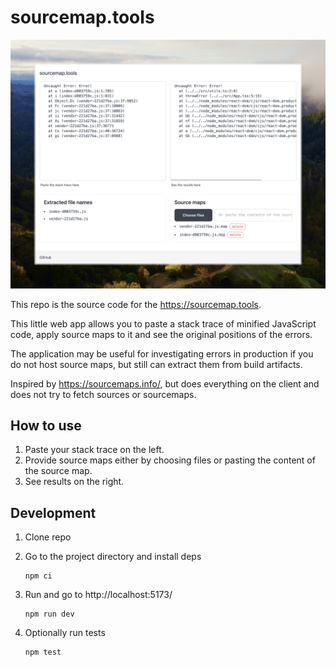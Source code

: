 # sourcemap.tools

![image](public/app-demo.jpeg)

This repo is the source code for the https://sourcemap.tools.

This little web app allows you to paste a stack trace of minified JavaScript code, apply source maps to it and see the original positions of the errors.

The application may be useful for investigating errors in production if you do not host source maps, but still can extract them from build artifacts.

Inspired by https://sourcemaps.info/, but does everything on the client and does not try to fetch sources or sourcemaps.

## How to use

1. Paste your stack trace on the left.
2. Provide source maps either by choosing files or pasting the content of the source map.
3. See results on the right.

## Development

1. Clone repo
2. Go to the project directory and install deps

   ```shell
   npm ci
   ```

3. Run and go to http://localhost:5173/

   ```shell
   npm run dev
   ```

4. Optionally run tests

   ```shell
   npm test
   ```
